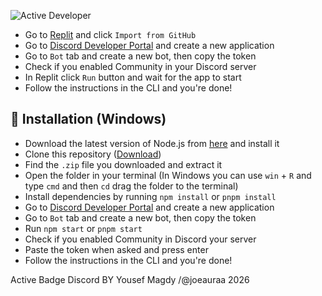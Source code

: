 ![Active Developer](https://github.com/IgorKowalczyk/active-dev/assets/49127376/17770e3d-dd86-4044-9969-7adcfc3ebff3)






- Go to [Replit](https://replit.com/~) and click `Import from GitHub`
- Go to [Discord Developer Portal](https://discord.com/developers/applications) and create a new application
- Go to `Bot` tab and create a new bot, then copy the token
- Check if you enabled Community in your Discord server
- In Replit click `Run` button and wait for the app to start
- Follow the instructions in the CLI and you're done!

## 🔩 Installation (Windows)

- Download the latest version of Node.js from [here](https://nodejs.org/en/download/) and install it
- Clone this repository ([Download](https://github.com/joeauraa/Active-Badge-Discord.git))
- Find the `.zip` file you downloaded and extract it
- Open the folder in your terminal (In Windows you can use `win` + `R` and type `cmd` and then `cd` drag the folder to the terminal)
- Install dependencies by running `npm install` or `pnpm install`
- Go to [Discord Developer Portal](https://discord.com/developers/applications) and create a new application
- Go to `Bot` tab and create a new bot, then copy the token
- Run `npm start` or `pnpm start`
- Check if you enabled Community in Discord your server
- Paste the token when asked and press enter
- Follow the instructions in the CLI and you're done!

Active Badge Discord BY Yousef Magdy /@joeauraa 2026
